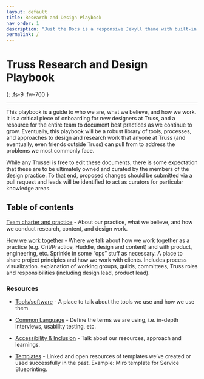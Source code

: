 ```yaml
---
layout: default
title: Research and Design Playbook
nav_order: 1
description: "Just the Docs is a responsive Jekyll theme with built-in search that is easily customizable and hosted on GitHub Pages."
permalink: /
---
```


# Truss Research and Design Playbook
{: .fs-9 .fw-700 }

---

This playbook is a guide to who we are, what we believe, and how we work. It is a critical piece of onboarding for new designers at Truss, and a resource for the entire team to document best practices as we continue to grow. Eventually, this playbook will be a robust library of tools, processes, and approaches to design and research work that anyone at Truss (and eventually, even friends outside Truss) can pull from to address the problems we most commonly face.

While any Trussel is free to edit these documents, there is some expectation that these are to be ultimately owned and curated by the members of the design practice. To that end, proposed changes should be submitted via a pull request and leads will be identified to act as curators for particular knowledge areas.

## Table of contents
[Team charter and practice](docs/team-charter) - About our practice, what we believe, and how we conduct research, content, and design work.

[How we work together](docs/how-we-work) - Where we talk about how we work together as a practice (e.g. Crit/Practice, Huddle, design and content) and with product, engineering, etc. Sprinkle in some “ops” stuff as necessary. A place to share project principles and how we work with clients. Includes process visualization. explanation of working groups, guilds, committees, Truss roles and responsibilities (including design lead, product lead).

### Resources

- [Tools/software](docs/tools) - A place to talk about the tools we use and how we use them.

- [Common Language](docs/common-language) - Define the terms we are using, i.e. in-depth interviews, usability testing, etc.

- [Accessibility & Inclusion](docs/a11y-inclusion) - Talk about our resources, approach and learnings.

- [Templates](docs/templates) - Linked and open resources of templates we’ve created or used successfully in the past. Example: Miro template for Service Blueprinting.
